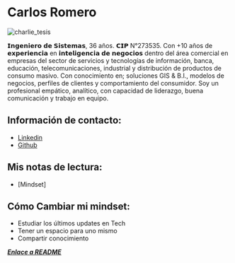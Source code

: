 # Carlos Romero

![charlie_tesis](https://github.com/user-attachments/assets/a2deac30-64f8-426f-ad31-3bbb727210ee)

𝗜𝗻𝗴𝗲𝗻𝗶𝗲𝗿𝗼 𝗱𝗲 𝗦𝗶𝘀𝘁𝗲𝗺𝗮𝘀, 36 años.
𝗖𝗜𝗣 N°273535. Con +10 años de 𝗲𝘅𝗽𝗲𝗿𝗶𝗲𝗻𝗰𝗶𝗮 en 𝗶𝗻𝘁𝗲𝗹𝗶𝗴𝗲𝗻𝗰𝗶𝗮 𝗱𝗲 𝗻𝗲𝗴𝗼𝗰𝗶𝗼𝘀 dentro del área comercial en empresas del sector de servicios y tecnologías de información, banca, educación, telecomunicaciones, industrial y distribución de productos de consumo masivo.
Con conocimiento en; soluciones GIS & B.I., modelos de negocios, perfiles de clientes y comportamiento del consumidor.
Soy un profesional empático, analítico, con capacidad de liderazgo, buena comunicación y trabajo en equipo.

## Información de contacto:

- [Linkedin](https://www.linkedin.com/in/cromeflo/)
- [Github](https://github.com/linder3hs)

## Mis notas de lectura:
- [Mindset]

## Cómo Cambiar mi mindset:

- Estudiar los últimos updates en Tech
- Tener un espacio para uno mismo
- Compartir conocimiento

<strong>*[Enlace a README](./README.md)*</strong>
